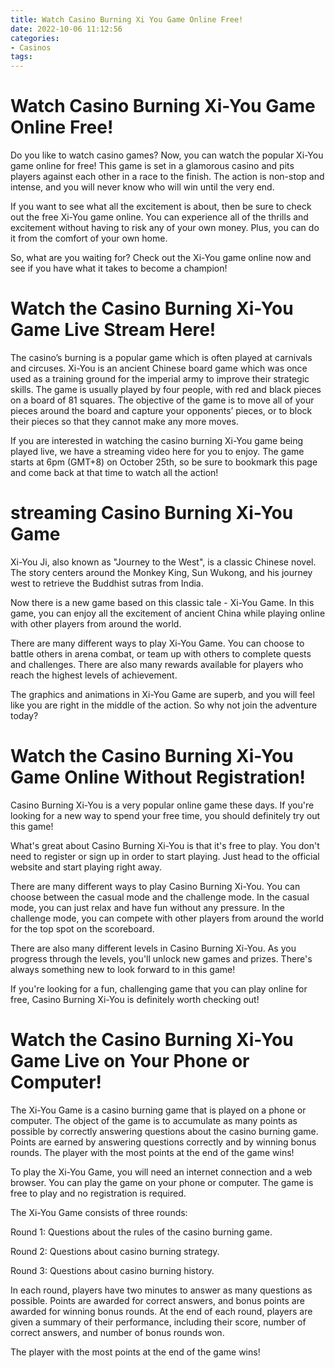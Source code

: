 ```yaml
---
title: Watch Casino Burning Xi You Game Online Free!
date: 2022-10-06 11:12:56
categories:
- Casinos
tags:
---
```



#  Watch Casino Burning Xi-You Game Online Free!



Do you like to watch casino games? Now, you can watch the popular Xi-You game online for free! This game is set in a glamorous casino and pits players against each other in a race to the finish. The action is non-stop and intense, and you will never know who will win until the very end.

If you want to see what all the excitement is about, then be sure to check out the free Xi-You game online. You can experience all of the thrills and excitement without having to risk any of your own money. Plus, you can do it from the comfort of your own home.

So, what are you waiting for? Check out the Xi-You game online now and see if you have what it takes to become a champion!

#  Watch the Casino Burning Xi-You Game Live Stream Here!

The casino’s burning is a popular game which is often played at carnivals and circuses. Xi-You is an ancient Chinese board game which was once used as a training ground for the imperial army to improve their strategic skills. The game is usually played by four people, with red and black pieces on a board of 81 squares. The objective of the game is to move all of your pieces around the board and capture your opponents’ pieces, or to block their pieces so that they cannot make any more moves.

If you are interested in watching the casino burning Xi-You game being played live, we have a streaming video here for you to enjoy. The game starts at 6pm (GMT+8) on October 25th, so be sure to bookmark this page and come back at that time to watch all the action!

#  streaming Casino Burning Xi-You Game 

Xi-You Ji, also known as "Journey to the West", is a classic Chinese novel. The story centers around the Monkey King, Sun Wukong, and his journey west to retrieve the Buddhist sutras from India.

Now there is a new game based on this classic tale - Xi-You Game. In this game, you can enjoy all the excitement of ancient China while playing online with other players from around the world.

There are many different ways to play Xi-You Game. You can choose to battle others in arena combat, or team up with others to complete quests and challenges. There are also many rewards available for players who reach the highest levels of achievement.

The graphics and animations in Xi-You Game are superb, and you will feel like you are right in the middle of the action. So why not join the adventure today?

#  Watch the Casino Burning Xi-You Game Online Without Registration!

Casino Burning Xi-You is a very popular online game these days. If you're looking for a new way to spend your free time, you should definitely try out this game!

What's great about Casino Burning Xi-You is that it's free to play. You don't need to register or sign up in order to start playing. Just head to the official website and start playing right away.

There are many different ways to play Casino Burning Xi-You. You can choose between the casual mode and the challenge mode. In the casual mode, you can just relax and have fun without any pressure. In the challenge mode, you can compete with other players from around the world for the top spot on the scoreboard.

There are also many different levels in Casino Burning Xi-You. As you progress through the levels, you'll unlock new games and prizes. There's always something new to look forward to in this game!

If you're looking for a fun, challenging game that you can play online for free, Casino Burning Xi-You is definitely worth checking out!

#  Watch the Casino Burning Xi-You Game Live on Your Phone or Computer!

The Xi-You Game is a casino burning game that is played on a phone or computer. The object of the game is to accumulate as many points as possible by correctly answering questions about the casino burning game. Points are earned by answering questions correctly and by winning bonus rounds. The player with the most points at the end of the game wins!

To play the Xi-You Game, you will need an internet connection and a web browser. You can play the game on your phone or computer. The game is free to play and no registration is required.

The Xi-You Game consists of three rounds:

Round 1: Questions about the rules of the casino burning game.

Round 2: Questions about casino burning strategy.

Round 3: Questions about casino burning history.

In each round, players have two minutes to answer as many questions as possible. Points are awarded for correct answers, and bonus points are awarded for winning bonus rounds. At the end of each round, players are given a summary of their performance, including their score, number of correct answers, and number of bonus rounds won.

The player with the most points at the end of the game wins!